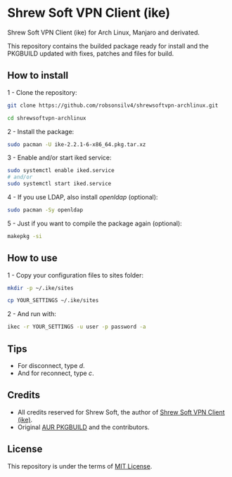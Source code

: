 # Shrew Soft VPN Client (ike)

Shrew Soft VPN Client (ike) for Arch Linux, Manjaro and derivated.

This repository contains the builded package ready for install and the PKGBUILD updated with fixes, patches and files for build.

## How to install

1 - Clone the repository:

```sh
git clone https://github.com/robsonsilv4/shrewsoftvpn-archlinux.git

cd shrewsoftvpn-archlinux
```

2 - Install the package:

```sh
sudo pacman -U ike-2.2.1-6-x86_64.pkg.tar.xz
```

3 - Enable and/or start iked service:

```sh
sudo systemctl enable iked.service
# and/or
sudo systemctl start iked.service
```

4 - If you use LDAP, also install _openldap_ (optional):

```sh
sudo pacman -Sy openldap
```

5 - Just if you want to compile the package again (optional):

```sh
makepkg -si
```

## How to use

1 - Copy your configuration files to sites folder:

```sh
mkdir -p ~/.ike/sites

cp YOUR_SETTINGS ~/.ike/sites
```

2 - And run with:

```sh
ikec -r YOUR_SETTINGS -u user -p password -a
```

## Tips

- For disconnect, type _d_.
- And for reconnect, type _c_.

## Credits

- All credits reserved for Shrew Soft, the author of [Shrew Soft VPN Client (ike)](https://www.shrew.net/download/ike).
- Original [AUR PKGBUILD](https://aur.archlinux.org/packages/ike/) and the contributors.

## License

This repository is under the terms of [MIT License](./LICENSE).
